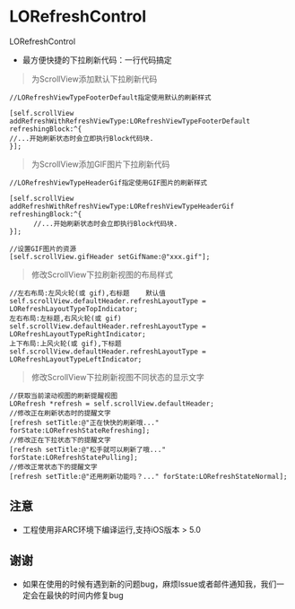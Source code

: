 # LORefreshControl
LORefreshControl
* 最方便快捷的下拉刷新代码：一行代码搞定



> 为ScrollView添加默认下拉刷新代码
 
    //LORefreshViewTypeFooterDefault指定使用默认的刷新样式

    [self.scrollView addRefreshWithRefreshViewType:LORefreshViewTypeFooterDefault refreshingBlock:^{
    //...开始刷新状态时会立即执行Block代码块.
    }];

> 为ScrollView添加GIF图片下拉刷新代码

    //LORefreshViewTypeHeaderGif指定使用GIF图片的刷新样式

    [self.scrollView addRefreshWithRefreshViewType:LORefreshViewTypeHeaderGif refreshingBlock:^{
          //...开始刷新状态时会立即执行Block代码块.
    }];

    //设置GIF图片的资源
    [self.scrollView.gifHeader setGifName:@"xxx.gif"];

> 修改ScrollView下拉刷新视图的布局样式

    //左右布局:左风火轮(或 gif),右标题    默认值
    self.scrollView.defaultHeader.refreshLayoutType = LORefreshLayoutTypeTopIndicator;
    左右布局:左标题,右风火轮(或 gif)
    self.scrollView.defaultHeader.refreshLayoutType = LORefreshLayoutTypeRightIndicator;
    上下布局:上风火轮(或 gif),下标题
    self.scrollView.defaultHeader.refreshLayoutType = LORefreshLayoutTypeLeftIndicator;

> 修改ScrollView下拉刷新视图不同状态的显示文字

    //获取当前滚动视图的刷新提醒视图
    LORefresh *refresh = self.scrollView.defaultHeader;
    //修改正在刷新状态时的提醒文字
    [refresh setTitle:@"正在快快的刷新哦..." forState:LORefreshStateRefreshing];
    //修改正在下拉状态下的提醒文字
    [refresh setTitle:@"松手就可以刷新了哦..." forState:LORefreshStatePulling];
    //修改正常状态下的提醒文字
    [refresh setTitle:@"还用刷新功能吗？..." forState:LORefreshStateNormal];

## 注意
* 工程使用非ARC环境下编译运行,支持iOS版本 > 5.0

## 谢谢
* 如果在使用的时候有遇到新的问题bug，麻烦Issue或者邮件通知我，我们一定会在最快的时间内修复bug